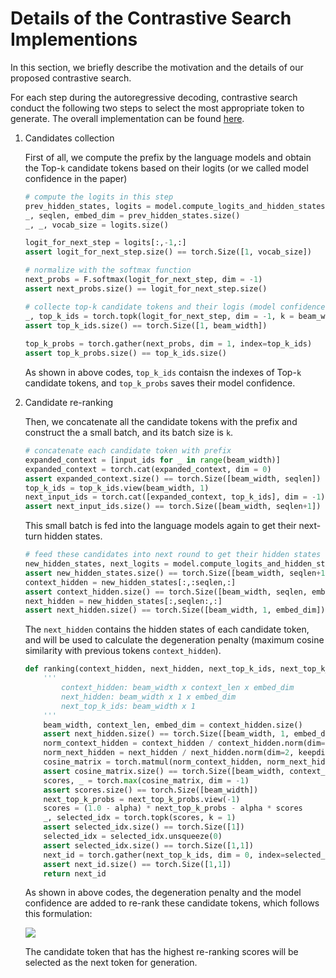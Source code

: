 # Details of the Contrastive Search Implementions

In this section, we briefly describe the motivation and the details of our proposed contrastive search.



For each step during the autoregressive decoding, contrastive search conduct the following two steps to select the most appropriate token to generate. The overall implementation can be found [here](https://github.com/yxuansu/SimCTG/blob/7d7bac2109752a62ef26ba8abe97bf02b507d1c3/simctg/utlisgpt.py#L31).

1. Candidates collection
   
   First of all, we compute the prefix by the language models and obtain the Top-`k` candidate tokens based on their logits (or we called model confidence in the paper)
   
   ```python
   # compute the logits in this step
   prev_hidden_states, logits = model.compute_logits_and_hidden_states(input_ids)
   _, seqlen, embed_dim = prev_hidden_states.size()
   _, _, vocab_size = logits.size()
   
   logit_for_next_step = logits[:,-1,:]
   assert logit_for_next_step.size() == torch.Size([1, vocab_size])
   
   # normalize with the softmax function
   next_probs = F.softmax(logit_for_next_step, dim = -1)
   assert next_probs.size() == logit_for_next_step.size()
   
   # collecte top-k candidate tokens and their logis (model confidence)
   _, top_k_ids = torch.topk(logit_for_next_step, dim = -1, k = beam_width)
   assert top_k_ids.size() == torch.Size([1, beam_width])
           
   top_k_probs = torch.gather(next_probs, dim = 1, index=top_k_ids)
   assert top_k_probs.size() == top_k_ids.size()
   ```
   
   As shown in above codes, `top_k_ids` contaisn the indexes of Top-`k` candidate tokens, and `top_k_probs` saves their model confidence.

2. Candidate re-ranking
   
   Then, we concatenate all the candidate tokens with the prefix and construct the a small batch, and its batch size is `k`.
   
   ```python
   # concatenate each candidate token with prefix
   expanded_context = [input_ids for _ in range(beam_width)]
   expanded_context = torch.cat(expanded_context, dim = 0)
   assert expanded_context.size() == torch.Size([beam_width, seqlen])
   top_k_ids = top_k_ids.view(beam_width, 1)
   next_input_ids = torch.cat([expanded_context, top_k_ids], dim = -1)
   assert next_input_ids.size() == torch.Size([beam_width, seqlen+1])
   ```
   
   This small batch is fed into the language models again to get their next-turn hidden states.
   
   ```python
   # feed these candidates into next round to get their hidden states
   new_hidden_states, next_logits = model.compute_logits_and_hidden_states(next_input_ids)
   assert new_hidden_states.size() == torch.Size([beam_width, seqlen+1, embed_dim])
   context_hidden = new_hidden_states[:,:seqlen,:]
   assert context_hidden.size() == torch.Size([beam_width, seqlen, embed_dim])
   next_hidden = new_hidden_states[:,seqlen:,:]
   assert next_hidden.size() == torch.Size([beam_width, 1, embed_dim])
   ```
   
   The `next_hidden` contains the hidden states of each candidate token, and will be used to calculate the degeneration penalty (maximum cosine similarity with previous tokens `context_hidden`).
   
   ```python
   def ranking(context_hidden, next_hidden, next_top_k_ids, next_top_k_probs, alpha):
       '''
           context_hidden: beam_width x context_len x embed_dim
           next_hidden: beam_width x 1 x embed_dim
           next_top_k_ids: beam_width x 1
       '''
       beam_width, context_len, embed_dim = context_hidden.size()
       assert next_hidden.size() == torch.Size([beam_width, 1, embed_dim])
       norm_context_hidden = context_hidden / context_hidden.norm(dim=2, keepdim=True)
       norm_next_hidden = next_hidden / next_hidden.norm(dim=2, keepdim=True)
       cosine_matrix = torch.matmul(norm_context_hidden, norm_next_hidden.transpose(1,2)).squeeze(-1)
       assert cosine_matrix.size() == torch.Size([beam_width, context_len])
       scores, _ = torch.max(cosine_matrix, dim = -1)
       assert scores.size() == torch.Size([beam_width])
       next_top_k_probs = next_top_k_probs.view(-1)
       scores = (1.0 - alpha) * next_top_k_probs - alpha * scores 
       _, selected_idx = torch.topk(scores, k = 1)
       assert selected_idx.size() == torch.Size([1])
       selected_idx = selected_idx.unsqueeze(0)
       assert selected_idx.size() == torch.Size([1,1])
       next_id = torch.gather(next_top_k_ids, dim = 0, index=selected_idx)
       assert next_id.size() == torch.Size([1,1])
       return next_id
   ```
   
   As shown in above codes, the degeneration penalty and the model confidence are added to re-rank these candidate tokens, which follows this formulation:
   
   ![](https://user-images.githubusercontent.com/27548710/192125120-ca0ddb4d-70da-4489-b65d-885a0c8f96fc.png)
   
   The candidate token that has the highest re-ranking scores will be selected as the next token for generation.
